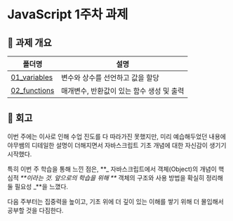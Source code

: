 # JavaScript 1주차 과제

## 📝 과제 개요

| 폴더명                            | 설명                                      |
| --------------------------------- | ----------------------------------------- |
| [01_variables](./01_variables.js) | 변수와 상수를 선언하고 값을 할당          |
| [02_functions](./02_function.js)  | 매개변수, 반환값이 있는 함수 생성 및 출력 |

## 📝 회고

이번 주에는 이사로 인해 수업 진도를 다 따라가진 못했지만, 미리 예습해두었던 내용에 야무쌤의 디테일한 설명이 더해지면서 자바스크립트 기초 개념에 대한 자신감이 생기기 시작했다.

특히 이번 주 학습을 통해 느낀 점은, **_ 자바스크립트에서 객체(Object)의 개념이 핵심적 _**이라는 것.
앞으로의 학습을 위해 **_ 객체의 구조와 사용 방법을 확실히 정리해 둘 필요성 _**을 느꼈다.

다음 주부터는 집중력을 높이고, 기초 위에 더 깊이 있는 이해를 쌓기 위해 더 몰입해서 공부할 것을 다짐한다.
